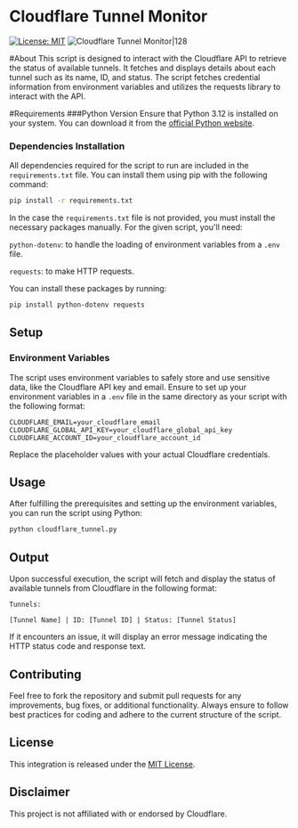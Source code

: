 # Cloudflare Tunnel Monitor

[![License: MIT](https://img.shields.io/badge/License-MIT-green.svg)](https://opensource.org/licenses/MIT)
![Cloudflare Tunnel Monitor|128](https://raw.githubusercontent.com/deadbeef3137/ha-cloudflare-tunnel-monitor/master/images/cloudflare-tunnel.png)


#About
This script is designed to interact with the Cloudflare API to retrieve the status of available tunnels. It fetches and displays details about each tunnel such as its name, ID, and status. The script fetches credential information from environment variables and utilizes the requests library to interact with the API.

#Requirements
###Python Version
Ensure that Python 3.12 is installed on your system. You can download it from the [official Python website](https://www.python.org/downloads/).

### Dependencies Installation
All dependencies required for the script to run are included in the `requirements.txt` file. You can install them using pip with the following command:

```bash
pip install -r requirements.txt
```

In the case the `requirements.txt` file is not provided, you must install the necessary packages manually. For the given script, you'll need:

`python-dotenv`: to handle the loading of environment variables from a `.env` file.

`requests`: to make HTTP requests.

You can install these packages by running:
```bash
pip install python-dotenv requests
```

## Setup

### Environment Variables
The script uses environment variables to safely store and use sensitive data, like the Cloudflare API key and email. Ensure to set up your environment variables in a `.env` file in the same directory as your script with the following format:

```dotenv
CLOUDFLARE_EMAIL=your_cloudflare_email
CLOUDFLARE_GLOBAL_API_KEY=your_cloudflare_global_api_key
CLOUDFLARE_ACCOUNT_ID=your_cloudflare_account_id
```
Replace the placeholder values with your actual Cloudflare credentials.

## Usage

After fulfilling the prerequisites and setting up the environment variables, you can run the script using Python:

```bash
python cloudflare_tunnel.py
```

## Output

Upon successful execution, the script will fetch and display the status of available tunnels from Cloudflare in the following format:

```plaintext
Tunnels:

[Tunnel Name] | ID: [Tunnel ID] | Status: [Tunnel Status]
```
If it encounters an issue, it will display an error message indicating the HTTP status code and response text.

## Contributing
Feel free to fork the repository and submit pull requests for any improvements, bug fixes, or additional functionality. Always ensure to follow best practices for coding and adhere to the current structure of the script.

## License
This integration is released under the [MIT License](https://opensource.org/licenses/MIT).

## Disclaimer

This project is not affiliated with or endorsed by Cloudflare.
